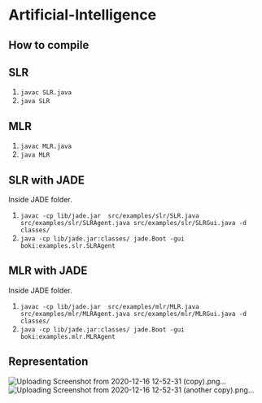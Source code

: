 # Artificial-Intelligence

## How to compile ##

## SLR ##
1. ```javac SLR.java```
2. ```java SLR```
## MLR ##
1. ```javac MLR.java```
2. ```java MLR```
## SLR with JADE ##
Inside JADE folder.
1. ```javac -cp lib/jade.jar  src/examples/slr/SLR.java src/examples/slr/SLRAgent.java src/examples/slr/SLRGui.java -d classes/```
2. ```java -cp lib/jade.jar:classes/ jade.Boot -gui boki:examples.slr.SLRAgent```

## MLR with JADE ##
Inside JADE folder.
1. ```javac -cp lib/jade.jar  src/examples/mlr/MLR.java src/examples/mlr/MLRAgent.java src/examples/mlr/MLRGui.java -d classes/```
2. ```java -cp lib/jade.jar:classes/ jade.Boot -gui boki:examples.mlr.MLRAgent```

## Representation ##

![Uploading Screenshot from 2020-12-16 12-52-31 (copy).png…]()
![Uploading Screenshot from 2020-12-16 12-52-31 (another copy).png…]()

